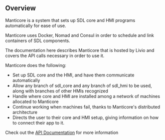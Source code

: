 ## Overview

Manticore is a system that sets up SDL core and HMI programs automatically for ease of use.

Manticore uses Docker, Nomad and Consul in order to schedule and link containers of SDL components.

The documentation here describes Manticore that is hosted by Livio and covers the API calls necessary in order to use it.

Manticore does the following:

   * Set up SDL core and the HMI, and have them communicate automatically
   * Allow any branch of sdl_core and any branch of sdl_hmi to be used, along with branches of other HMIs recognized
   * Handle where core and HMI are installed among a network of machines allocated to Manticore
   * Continue working when machines fail, thanks to Manticore's distributed architecture
   * Directs the user to their core and HMI setup, giving information on how to connect their app to it.

Check out the [API Documentation](../api) for more information